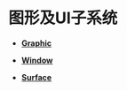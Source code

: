 # 图形及UI子系统<a name="ZH-CN_TOPIC_0000001055518040"></a>

-   **[Graphic](Graphic.md)**  

-   **[Window](Window.md)**  

-   **[Surface](Surface.md)**  


